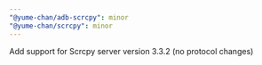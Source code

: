 ```yaml
---
"@yume-chan/adb-scrcpy": minor
"@yume-chan/scrcpy": minor
---
```


Add support for Scrcpy server version 3.3.2 (no protocol changes)

